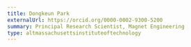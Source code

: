 ```yaml
---
title: Dongkeun Park
externalUrl: https://orcid.org/0000-0002-9300-5200
summary: Principal Research Scientist, Magnet Engineering
type: altmassachusettsinstituteoftechnology
---
```

